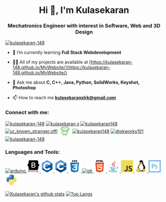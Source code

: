<h1 align="center">Hi 👋, I'm Kulasekaran</h1>
<h3 align="center">Mechatronics Engineer with interest in Software, Web and 3D Design</h3>

<p align="left"> <a href="https://github.com/ryo-ma/github-profile-trophy"><img src="https://github-profile-trophy.vercel.app/?username=kulasekaran-148" alt="kulasekaran-148" /></a> </p>

- 🌱 I’m currently learning **Full Stack Webdevelopment**

- 👨‍💻 All of my projects are available at [https://kulasekaran-148.github.io/MyWebsite/](https://kulasekaran-148.github.io/MyWebsite/)

- 💬 Ask me about **C, C++, Java, Python, SolidWorks, Keyshot, Photoshop**

- 📫 How to reach me **kulasekaranslrk@gmail.com**

<h3 align="left">Connect with me:</h3>
<p align="left">
<a href="https://linkedin.com/in/kulasekaran-148" target="blank"><img align="center" src="https://raw.githubusercontent.com/rahuldkjain/github-profile-readme-generator/master/src/images/icons/Social/linked-in-alt.svg" alt="kulasekaran-148" height="30" width="40" /></a>
<a href="https://stackoverflow.com/users/kulasekaran s" target="blank"><img align="center" src="https://raw.githubusercontent.com/rahuldkjain/github-profile-readme-generator/master/src/images/icons/Social/stack-overflow.svg" alt="kulasekaran s" height="30" width="40" /></a>
<a href="https://kaggle.com/kulasekaran148" target="blank"><img align="center" src="https://raw.githubusercontent.com/rahuldkjain/github-profile-readme-generator/master/src/images/icons/Social/kaggle.svg" alt="kulasekaran148" height="30" width="40" /></a>
<a href="https://instagram.com/ur_known_stranger.offl" target="blank"><img align="center" src="https://raw.githubusercontent.com/rahuldkjain/github-profile-readme-generator/master/src/images/icons/Social/instagram.svg" alt="ur_known_stranger.offl" height="30" width="40" /></a>
<a href="https://www.codechef.com/users/kulasekaran148" target="blank"><img align="center" src="https://github.com/Kulasekaran-148/MyWebsite/blob/master/images/codechef.png" alt="kulasekaran148" height="30" width="40" /></a>
<a href="https://www.leetcode.com/kulasekaran148" target="blank"><img align="center" src="https://raw.githubusercontent.com/rahuldkjain/github-profile-readme-generator/master/src/images/icons/Social/leet-code.svg" alt="kulasekaran148" height="30" width="40" /></a>
<a href="https://www.hackerearth.com/@skworks101" target="blank"><img align="center" src="https://raw.githubusercontent.com/rahuldkjain/github-profile-readme-generator/master/src/images/icons/Social/hackerearth.svg" alt="@skworks101" height="30" width="40" /></a>
<a href="https://auth.geeksforgeeks.org/user/kulasekaran-148" target="blank"><img align="center" src="https://raw.githubusercontent.com/rahuldkjain/github-profile-readme-generator/master/src/images/icons/Social/geeks-for-geeks.svg" alt="kulasekaran-148" height="30" width="40" /></a>
</p>

<h3 align="left">Languages and Tools:</h3>
<p align="left"> <a href="https://www.arduino.cc/" target="_blank" rel="noreferrer"> <img src="https://cdn.worldvectorlogo.com/logos/arduino-1.svg" alt="arduino" width="40" height="40"/> </a> <a href="https://getbootstrap.com" target="_blank" rel="noreferrer"> <img src="https://raw.githubusercontent.com/devicons/devicon/master/icons/bootstrap/bootstrap-plain-wordmark.svg" alt="bootstrap" width="40" height="40"/> </a> <a href="https://www.cprogramming.com/" target="_blank" rel="noreferrer"> <img src="https://raw.githubusercontent.com/devicons/devicon/master/icons/c/c-original.svg" alt="c" width="40" height="40"/> </a> <a href="https://www.w3schools.com/cpp/" target="_blank" rel="noreferrer"> <img src="https://raw.githubusercontent.com/devicons/devicon/master/icons/cplusplus/cplusplus-original.svg" alt="cplusplus" width="40" height="40"/> </a> <a href="https://www.w3schools.com/css/" target="_blank" rel="noreferrer"> <img src="https://raw.githubusercontent.com/devicons/devicon/master/icons/css3/css3-original-wordmark.svg" alt="css3" width="40" height="40"/> </a> <a href="https://git-scm.com/" target="_blank" rel="noreferrer"> <img src="https://www.vectorlogo.zone/logos/git-scm/git-scm-icon.svg" alt="git" width="40" height="40"/> </a> <a href="https://www.w3.org/html/" target="_blank" rel="noreferrer"> <img src="https://raw.githubusercontent.com/devicons/devicon/master/icons/html5/html5-original-wordmark.svg" alt="html5" width="40" height="40"/> </a> <a href="https://www.java.com" target="_blank" rel="noreferrer"> <img src="https://raw.githubusercontent.com/devicons/devicon/master/icons/java/java-original.svg" alt="java" width="40" height="40"/> </a> <a href="https://developer.mozilla.org/en-US/docs/Web/JavaScript" target="_blank" rel="noreferrer"> <img src="https://raw.githubusercontent.com/devicons/devicon/master/icons/javascript/javascript-original.svg" alt="javascript" width="40" height="40"/> </a> <a href="https://www.linux.org/" target="_blank" rel="noreferrer"> <img src="https://raw.githubusercontent.com/devicons/devicon/master/icons/linux/linux-original.svg" alt="linux" width="40" height="40"/> </a> <a href="https://www.photoshop.com/en" target="_blank" rel="noreferrer"> <img src="https://raw.githubusercontent.com/devicons/devicon/master/icons/photoshop/photoshop-line.svg" alt="photoshop" width="40" height="40"/> </a> <a href="https://www.python.org" target="_blank" rel="noreferrer"> <img src="https://raw.githubusercontent.com/devicons/devicon/master/icons/python/python-original.svg" alt="python" width="40" height="40"/> </a> </p

[![Kulasekaran's github stats](https://github-readme-stats.vercel.app/api?username=kulasekaran-148&count_private=true&show_icons=true&theme=radical&hide_rank=false&line_height=24)](https://github.com/anuraghazra/github-readme-stats) [![Top Langs](https://github-readme-stats.vercel.app/api/top-langs/?username=kulasekaran-148&layout=compact&theme=vision-friendly-dark&langs_count=8&card_width=275)](https://github.com/anuraghazra/github-readme-stats)
